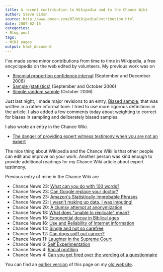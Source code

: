 ```yaml
---
title: A recent contribution to Wikipedia and to the Chance Wiki
author: Steve Simon
source: http://www.pmean.com/07/WikipediaContribution.html
date: 2007-02-15
categories:
- Blog post
tags:
- Wiki pages
output: html_document
---
```


I've made some minor contributions from time to time in Wikipedia, a free encyclopedia on the web edited by volunteers. My previous work was on

+ [Binomial proportion confidence interval][wik1] (September and December 2006)
+ [Sample (statistics)][wik2] (September and October 2006)
+ [Simple random sample][wik3] (October 2006)

Just last night, I made major revisions to an entry, [Biased sample](http://en.wikipedia.org/wiki/Biased_sample), that was written in a rather informal tone. I tried to use more rigorous definitions in the article. I also added a few comments today about weighting to correct for biases in sampling and deliberately biased samples.

I also wrote an entry in the Chance Wiki.

+ [The danger of providing expert witness testimony when you are not an expert][ch01]

The nice thing about Wikipedia and the Chance Wiki is that other people can edit and improve on your work. Another person was kind enough to provide additional readings for my Chance Wiki article about expert testimony.

Previous entry of mine in the Chance Wiki are

+ Chance News 23: [What can you do with 100 words?][ch02]
+ Chance News 23: [Can Google replace your doctor?][ch03]
+ Chance News 23: [Amazon's Statistically Improbable Phrases][ch04]
+ Chance News 22: [I wasn't making up data, I was imputing!][ch05]
+ Chance News 20: [A clumsy attempt at anonymization][ch06]
+ Chance News 18: [What does "unable to replicate" mean?][ch07]
+ Chance News 16: [Exponential decay in Biblical ages][ch08]
+ Chance News 16: [Use and Reliability of Internet information][ch09]
+ Chance News 14: [Single and not so carefree][ch10]
+ Chance News 12: [Can dogs sniff out cancer?][ch11]
+ Chance News 11: [Laughter in the Supreme Court][ch12]
+ Chance News 6: [Self Experimentation][ch13]
+ Chance News 4: [Racial profiling][ch14]
+ Chance News 4: [Can you get fired over the wording of a questionnaire][ch15]

You can find an [earlier version][sim1] of this page on my [old website][sim2].

[sim1]: http://www.pmean.com/07/WikipediaContributions.html
[sim2]: http://www.pmean.com

[ch01]: http://chance.dartmouth.edu/chancewiki/index.php/Chance_News_24#The_danger_of_providing_expert_witness_testimony_when_you_are_not_an_expert
[ch02]: http://chance.dartmouth.edu/chancewiki/index.php/Chance_News_23#What_can_you_do_with_100_words.3F
[ch03]: http://chance.dartmouth.edu/chancewiki/index.php/Chance_News_23#Can_Google_replace_your_doctor.3F
[ch04]: http://chance.dartmouth.edu/chancewiki/index.php/Chance_News_23#Amazon.27s_Statistically_Improbable_Phrases
[ch05]: http://chance.dartmouth.edu/chancewiki/index.php/Chance_News_22#I_wasn.27t_making_up_data.2C_I_was_imputing.21
[ch06]: http://chance.dartmouth.edu/chancewiki/index.php/Chance_News_20#A_clumsy_attempt_at_anonymization
[ch07]: http://chance.dartmouth.edu/chancewiki/index.php/Chance_News_18#What_does_.22unable_to_replicate.22_mean.3F
[ch08]: http://chance.dartmouth.edu/chancewiki/index.php/Chance_News_16#Exponential_decay_in_Biblical_ages
[ch09]: http://chance.dartmouth.edu/chancewiki/index.php/Chance_News_16#Use_and_Reliability_of_Internet_information
[ch10]: http://chance.dartmouth.edu/chancewiki/index.php/Chance_News_14#Single_and_not_so_carefree
[ch11]: http://chance.dartmouth.edu/chancewiki/index.php/Chance_News_12#Can_dogs_sniff_out_cancer.3F
[ch12]: http://chance.dartmouth.edu/chancewiki/index.php/Chance_News_11#Laughter_in_the_Supreme_Court
[ch13]: http://chance.dartmouth.edu/chancewiki/index.php/Chance_News_6#Self_Experimentation
[ch14]: http://chance.dartmouth.edu/chancewiki/index.php/Chance_News_4#Racial_Profiling
[ch15]: http://chance.dartmouth.edu/chancewiki/index.php/Chance_News_4#Can_you_get_fired_over_the_wording_of_a_questionnaire.3F

[wik1]: http://en.wikipedia.org/wiki/Binomial_proportion_confidence_interval
[wik2]: http://en.wikipedia.org/wiki/Sample_(statistics)
[wik3]: http://en.wikipedia.org/wiki/Simple_random_sample
